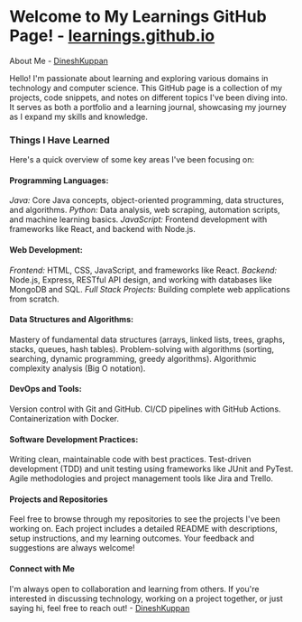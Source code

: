 # Welcome to My Learnings GitHub Page! - [learnings.github.io](https://dineshkuppan.github.io/learnings.github.io/)

About Me - [DineshKuppan](https://github.com/DineshKuppan)

Hello! I'm passionate about learning and exploring various domains in technology and computer science. This GitHub page is a collection of my projects, code snippets, and notes on different topics I've been diving into. It serves as both a portfolio and a learning journal, showcasing my journey as I expand my skills and knowledge.

### Things I Have Learned
Here's a quick overview of some key areas I've been focusing on:

#### Programming Languages:

*Java:* Core Java concepts, object-oriented programming, data structures, and algorithms.
*Python:* Data analysis, web scraping, automation scripts, and machine learning basics.
*JavaScript:* Frontend development with frameworks like React, and backend with Node.js.
#### Web Development:

*Frontend:* HTML, CSS, JavaScript, and frameworks like React.
*Backend:* Node.js, Express, RESTful API design, and working with databases like MongoDB and SQL.
*Full Stack Projects:* Building complete web applications from scratch.

#### Data Structures and Algorithms:

Mastery of fundamental data structures (arrays, linked lists, trees, graphs, stacks, queues, hash tables).
Problem-solving with algorithms (sorting, searching, dynamic programming, greedy algorithms).
Algorithmic complexity analysis (Big O notation).
#### DevOps and Tools:

Version control with Git and GitHub.
CI/CD pipelines with GitHub Actions.
Containerization with Docker.
#### Software Development Practices:

Writing clean, maintainable code with best practices.
Test-driven development (TDD) and unit testing using frameworks like JUnit and PyTest.
Agile methodologies and project management tools like Jira and Trello.

#### Projects and Repositories
Feel free to browse through my repositories to see the projects I've been working on. Each project includes a detailed README with descriptions, setup instructions, and my learning outcomes. Your feedback and suggestions are always welcome!

#### Connect with Me
I'm always open to collaboration and learning from others. If you're interested in discussing technology, working on a project together, or just saying hi, feel free to reach out! - [DineshKuppan](https://github.com/DineshKuppan)